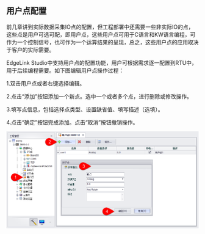 ## 用户点配置

前几章讲到实际数据采集IO点的配置，但工程部署中还需要一些非实际IO的点，这些点是用户可选可配，即用户点，这些用户点可用于C语言和KW语言编程，可作为一个控制信号，也可作为一个运算结果的呈现，总之，这些用户点的应用取决于客户的实际需要。　

EdgeLink Studio中支持用户点的配置功能，用户可根据需求逐一配置到RTU中，用于后续编程需要。如下图编辑用户点操作过程：　

1.双击用户点或者右键选择编辑。

2.点击“添加”按钮添加一个新点。选中一个或者多个点，进行删除或修改操作。

3.填写点信息，包括选择点类型、设置缺省值、填写描述（选填）。

4.点击“确定”按钮完成添加。点击“取消”按钮撤销操作。

![](UserTag.png)
